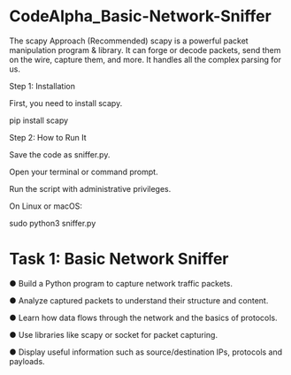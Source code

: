 # CodeAlpha_Basic-Network-Sniffer


 The scapy Approach (Recommended)
scapy is a powerful packet manipulation program & library. It can forge or decode packets, send them on the wire, capture them, and more. It handles all the complex parsing for us.

Step 1: Installation

First, you need to install scapy.

pip install scapy

Step 2: How to Run It

Save the code as sniffer.py.

Open your terminal or command prompt.

Run the script with administrative privileges.

On Linux or macOS:

sudo python3 sniffer.py

# Task 1: Basic Network Sniffer

● Build a Python program to capture network traffic packets.

● Analyze captured packets to understand their structure and content.

● Learn how data flows through the network and the basics of protocols.

● Use libraries like scapy or socket for packet capturing.

● Display useful information such as source/destination IPs, protocols and payloads.
